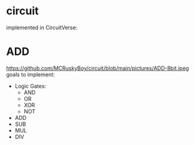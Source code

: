 # circuit

implemented in CircuitVerse:
# ADD
https://github.com/MCRuskyBoy/circuit/blob/main/pictures/ADD-8bit.jpeg
goals to implement:
  - Logic Gates:
    - AND
    - OR
    - XOR
    - NOT
  - ADD
  - SUB
  - MUL
  - DIV
